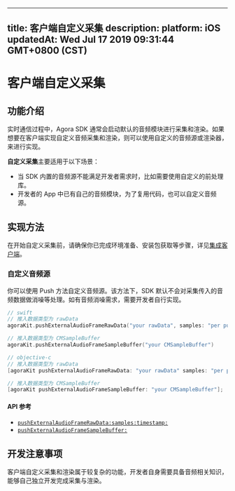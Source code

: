 
---
title: 客户端自定义采集
description: 
platform: iOS
updatedAt: Wed Jul 17 2019 09:31:44 GMT+0800 (CST)
---
# 客户端自定义采集
## 功能介绍

实时通信过程中，Agora SDK 通常会启动默认的音频模块进行采集和渲染。如果想要在客户端实现自定义音频采集和渲染，则可以使用自定义的音频源或渲染器，来进行实现。

**自定义采集**主要适用于以下场景：

- 当 SDK 内置的音频源不能满足开发者需求时，比如需要使用自定义的前处理库。
- 开发者的 App 中已有自己的音频模块，为了复用代码，也可以自定义音频源。

## 实现方法

在开始自定义采集前，请确保你已完成环境准备、安装包获取等步骤，详见[集成客户端](../../cn/Voice/ios_audio.md)。

### 自定义音频源

你可以使用 Push 方法自定义音频源。该方法下，SDK 默认不会对采集传入的音频数据做消噪等处理。如有音频消噪需求，需要开发者自行实现。

```swift
// swift
// 推入数据类型为 rawData
agoraKit.pushExternalAudioFrameRawData("your rawData", samples: "per push samples", timestamp: 0)

// 推入数据类型为 CMSampleBuffer
agoraKit.pushExternalAudioFrameSampleBuffer("your CMSampleBuffer")
```

```objective-c
// objective-c
// 推入数据类型为 rawData
[agoraKit pushExternalAudioFrameRawData: "your rawData" samples: "per push samples", timestamp: 0];

// 推入数据类型为 CMSampleBuffer
[agoraKit pushExternalAudioFrameSampleBuffer: "your CMSampleBuffer"];
```

#### API 参考

* [`pushExternalAudioFrameRawData:samples:timestamp:`](https://docs.agora.io/cn/Voice/API%20Reference/oc/Classes/AgoraRtcEngineKit.html#//api/name/pushExternalAudioFrameRawData:samples:timestamp:)
* [`pushExternalAudioFrameSampleBuffer:`](https://docs.agora.io/cn/Voice/API%20Reference/oc/Classes/AgoraRtcEngineKit.html#//api/name/pushExternalAudioFrameSampleBuffer:)

## 开发注意事项
客户端自定义采集和渲染属于较复杂的功能，开发者自身需要具备音频相关知识，能够自己独立开发完成采集与渲染。
